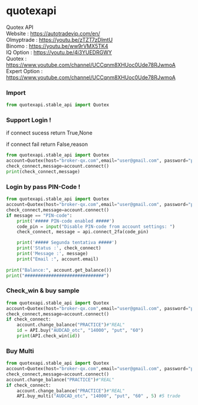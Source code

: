# quotexapi
Quotex API  
Website    : https://autotradevip.com/en/  
Olmyptrade : https://youtu.be/zTZT7zDlmtU  
Binomo     : https://youtu.be/ww9rVMX5TK4  
IQ Option  : https://youtu.be/4i3YUEDRGWY  
Quotex     : https://www.youtube.com/channel/UCCqnm8XHUoc0Ude78RJwmoA  
Expert Option     : https://www.youtube.com/channel/UCCqnm8XHUoc0Ude78RJwmoA

### Import
```python
from quotexapi.stable_api import Quotex
```

### Support Login !
if connect sucess return True,None  

if connect fail return False,reason  
```python
from quotexapi.stable_api import Quotex
account=Quotex(host="broker-qx.com",email="user@gmail.com", password="pwd")
check_connect,message=account.connect()
print(check_connect,message)
```
### Login by pass PIN-Code !
```python
from quotexapi.stable_api import Quotex
account=Quotex(host="broker-qx.com",email="user@gmail.com", password="pwd")
check_connect,message=account.connect()
if message == "PIN-code":
    print('##### PIN-code enabled #####')
    code_pin = input("Disable PIN-code from account settings: ")
    check_connect, message = api.connect_2fa(code_pin)

    print('##### Segunda tentativa #####')
    print('Status :', check_connect)
    print('Message :', message)
    print("Email :", account.email)
    
print("Balance:", account.get_balance())
print("##############################")
```
### Check_win & buy sample

```python
from quotexapi.stable_api import Quotex
account=Quotex(host="broker-qx.com",email="user@gmail.com", password="pwd")
check_connect,message=account.connect()
if check_connect:
    account.change_balance("PRACTICE")#"REAL"
    id = API.buy("AUDCAD_otc", "14000", "put", "60")
    print(API.check_win(id))
```

### Buy Multi

```python
from quotexapi.stable_api import Quotex
account=Quotex(host="broker-qx.com",email="user@gmail.com", password="pwd")
check_connect,message=account.connect()
account.change_balance("PRACTICE")#"REAL"
if check_connect:
    account.change_balance("PRACTICE")#"REAL"
    API.buy_multi("AUDCAD_otc", "14000", "put", "60" , 5) #5 trade
```

